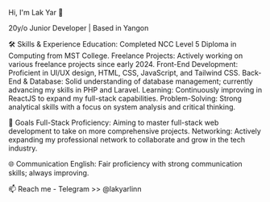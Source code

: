 Hi, I'm Lak Yar 👋

20y/o Junior Developer | Based in Yangon

🛠️ Skills & Experience
Education: Completed NCC Level 5 Diploma in Computing from MST College.
Freelance Projects: Actively working on various freelance projects since early 2024.
Front-End Development: Proficient in UI/UX design, HTML, CSS, JavaScript, and Tailwind CSS.
Back-End & Database: Solid understanding of database management; currently advancing my skills in PHP and Laravel.
Learning: Continuously improving in ReactJS to expand my full-stack capabilities.
Problem-Solving: Strong analytical skills with a focus on system analysis and critical thinking.

🌱 Goals
Full-Stack Proficiency: Aiming to master full-stack web development to take on more comprehensive projects.
Networking: Actively expanding my professional network to collaborate and grow in the tech industry.

🌐 Communication
English: Fair proficiency with strong communication skills; always improving.

📫 Reach me - Telegram >> @lakyarlinn


